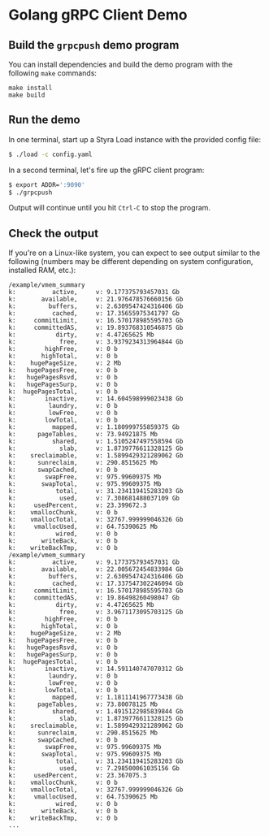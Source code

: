 # Golang gRPC Client Demo

## Build the `grpcpush` demo program

You can install dependencies and build the demo program with the following `make` commands:

```
make install
make build
```

## Run the demo

In one terminal, start up a Styra Load instance with the provided config file:

```bash
$ ./load -c config.yaml
```

In a second terminal, let's fire up the gRPC client program:

```bash
$ export ADDR=':9090'
$ ./grpcpush
```

Output will continue until you hit `Ctrl-C` to stop the program.


## Check the output

If you're on a Linux-like system, you can expect to see output similar to the following (numbers may be different depending on system configuration, installed RAM, etc.):

```
/example/vmem_summary
k:          active, 	v: 9.177375793457031 Gb
k:       available, 	v: 21.976478576660156 Gb
k:         buffers, 	v: 2.6309547424316406 Gb
k:          cached, 	v: 17.35655975341797 Gb
k:     commitLimit, 	v: 16.570178985595703 Gb
k:     committedAS, 	v: 19.893768310546875 Gb
k:           dirty, 	v: 4.47265625 Mb
k:            free, 	v: 3.9379234313964844 Gb
k:        highFree, 	v: 0 b
k:       highTotal, 	v: 0 b
k:    hugePageSize, 	v: 2 Mb
k:   hugePagesFree, 	v: 0 b
k:   hugePagesRsvd, 	v: 0 b
k:   hugePagesSurp, 	v: 0 b
k:  hugePagesTotal, 	v: 0 b
k:        inactive, 	v: 14.604598999023438 Gb
k:         laundry, 	v: 0 b
k:         lowFree, 	v: 0 b
k:        lowTotal, 	v: 0 b
k:          mapped, 	v: 1.180999755859375 Gb
k:      pageTables, 	v: 73.94921875 Mb
k:          shared, 	v: 1.5105247497558594 Gb
k:            slab, 	v: 1.8739776611328125 Gb
k:    sreclaimable, 	v: 1.5899429321289062 Gb
k:      sunreclaim, 	v: 290.8515625 Mb
k:      swapCached, 	v: 0 b
k:        swapFree, 	v: 975.99609375 Mb
k:       swapTotal, 	v: 975.99609375 Mb
k:           total, 	v: 31.234119415283203 Gb
k:            used, 	v: 7.308681488037109 Gb
k:     usedPercent, 	v: 23.399672.3
k:    vmallocChunk, 	v: 0 b
k:    vmallocTotal, 	v: 32767.999999046326 Gb
k:     vmallocUsed, 	v: 64.75390625 Mb
k:           wired, 	v: 0 b
k:       writeBack, 	v: 0 b
k:    writeBackTmp, 	v: 0 b
/example/vmem_summary
k:          active, 	v: 9.177375793457031 Gb
k:       available, 	v: 22.005672454833984 Gb
k:         buffers, 	v: 2.6309547424316406 Gb
k:          cached, 	v: 17.337547302246094 Gb
k:     commitLimit, 	v: 16.570178985595703 Gb
k:     committedAS, 	v: 19.86498260498047 Gb
k:           dirty, 	v: 4.47265625 Mb
k:            free, 	v: 3.9671173095703125 Gb
k:        highFree, 	v: 0 b
k:       highTotal, 	v: 0 b
k:    hugePageSize, 	v: 2 Mb
k:   hugePagesFree, 	v: 0 b
k:   hugePagesRsvd, 	v: 0 b
k:   hugePagesSurp, 	v: 0 b
k:  hugePagesTotal, 	v: 0 b
k:        inactive, 	v: 14.591140747070312 Gb
k:         laundry, 	v: 0 b
k:         lowFree, 	v: 0 b
k:        lowTotal, 	v: 0 b
k:          mapped, 	v: 1.1811141967773438 Gb
k:      pageTables, 	v: 73.80078125 Mb
k:          shared, 	v: 1.4915122985839844 Gb
k:            slab, 	v: 1.8739776611328125 Gb
k:    sreclaimable, 	v: 1.5899429321289062 Gb
k:      sunreclaim, 	v: 290.8515625 Mb
k:      swapCached, 	v: 0 b
k:        swapFree, 	v: 975.99609375 Mb
k:       swapTotal, 	v: 975.99609375 Mb
k:           total, 	v: 31.234119415283203 Gb
k:            used, 	v: 7.298500061035156 Gb
k:     usedPercent, 	v: 23.367075.3
k:    vmallocChunk, 	v: 0 b
k:    vmallocTotal, 	v: 32767.999999046326 Gb
k:     vmallocUsed, 	v: 64.75390625 Mb
k:           wired, 	v: 0 b
k:       writeBack, 	v: 0 b
k:    writeBackTmp, 	v: 0 b
...
```
